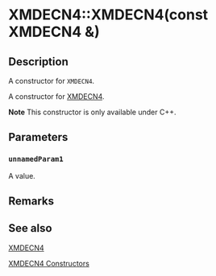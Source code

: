 # XMDECN4::XMDECN4(const XMDECN4 &)

## Description

A constructor for `XMDECN4`.

A constructor for [XMDECN4](https://learn.microsoft.com/windows/desktop/api/directxpackedvector/ns-directxpackedvector-xmdecn4).

**Note** This constructor is only available under C++.

## Parameters

### `unnamedParam1`

A value.

## Remarks

## See also

[XMDECN4](https://learn.microsoft.com/windows/desktop/api/directxpackedvector/ns-directxpackedvector-xmdecn4)

[XMDECN4 Constructors](https://learn.microsoft.com/windows/desktop/dxmath/xmdecn4-ctor)